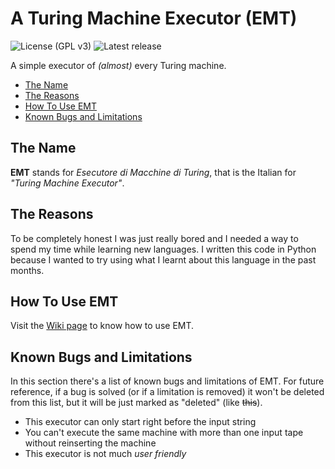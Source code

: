 # A Turing Machine Executor (EMT)<!-- omit in toc -->

![License (GPL v3)](https://img.shields.io/github/license/espositoandrea/Turing-Machine-Executor.svg?style=for-the-badge)
![Latest release](https://img.shields.io/github/release-pre/espositoandrea/Turing-Machine-Executor.svg?colorB=green&style=for-the-badge)

A simple executor of _(almost)_ every Turing machine.

- [The Name](#the-name)
- [The Reasons](#the-reasons)
- [How To Use EMT](#how-to-use-emt)
- [Known Bugs and Limitations](#known-bugs-and-limitations)

## The Name

**EMT** stands for _Esecutore di Macchine di Turing_, that is the Italian for _"Turing Machine Executor"_.

## The Reasons

To be completely honest I was just really bored and I needed a way to spend my time while learning new languages. I written this code in Python because I wanted to try using what I learnt about this language in the past months.

## How To Use EMT

Visit the [Wiki page](https://github.com/espositoandrea/Turing-Machine-Executor/wiki/How-To-Use-EMT) to know how to use EMT.

## Known Bugs and Limitations

In this section there's a list of known bugs and limitations of EMT. For future reference, if a bug is solved (or if a limitation is removed) it won't be deleted from this list, but it will be just marked as "deleted" (like ~~this~~).

- This executor can only start right before the input string
- You can't execute the same machine with more than one input tape without reinserting the machine
- This executor is not much _user friendly_
